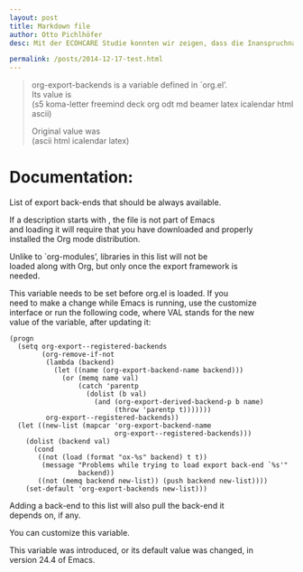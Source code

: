 ```yaml
---
layout: post
title: Markdown file
author: Otto Pichlhöfer
desc: Mit der ECOHCARE Studie konnten wir zeigen, dass die Inanspruchnahme von Gesundheitseinrichtungen der sekundären und tertiären Ebene im internationalen Vergleich in Österreich über 4-fach höher liegen. Damit einher geht eine Überinanspruchname in diesen Bereichen und eine Schwächung der medizinischen Primärversorgung.

permalink: /posts/2014-12-17-test.html
---
```


> org-export-backends is a variable defined in \`org.el&rsquo;.  
> Its value is  
> (s5 koma-letter freemind deck org odt md beamer latex icalendar html ascii)  
>  
> Original value was  
> (ascii html icalendar latex)  

# Documentation:

List of export back-ends that should be always available.  

If a description starts with <C>, the file is not part of Emacs  
and loading it will require that you have downloaded and properly  
installed the Org mode distribution.  

Unlike to \`org-modules&rsquo;, libraries in this list will not be  
loaded along with Org, but only once the export framework is  
needed.  

This variable needs to be set before org.el is loaded.  If you  
need to make a change while Emacs is running, use the customize  
interface or run the following code, where VAL stands for the new  
value of the variable, after updating it:  

    (progn
      (setq org-export--registered-backends
            (org-remove-if-not
             (lambda (backend)
               (let ((name (org-export-backend-name backend)))
                 (or (memq name val)
                     (catch 'parentp
                       (dolist (b val)
                         (and (org-export-derived-backend-p b name)
                              (throw 'parentp t)))))))
             org-export--registered-backends))
      (let ((new-list (mapcar 'org-export-backend-name
                              org-export--registered-backends)))
        (dolist (backend val)
          (cond
           ((not (load (format "ox-%s" backend) t t))
            (message "Problems while trying to load export back-end `%s'"
                     backend))
           ((not (memq backend new-list)) (push backend new-list))))
        (set-default 'org-export-backends new-list)))

Adding a back-end to this list will also pull the back-end it  
depends on, if any.  

You can customize this variable.  

This variable was introduced, or its default value was changed, in  
version 24.4 of Emacs.
